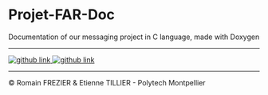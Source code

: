 # Projet-FAR-Doc

Documentation of our messaging project in C language, made with Doxygen

---

<a target="_blank" href="https://github.com/romainfrz/Projet-FAR-Server">
    <img alt="github link" src="https://img.shields.io/badge/github-server git-green?style=for-the-badge&logo=github">
</a>
<a target="_blank" href="https://github.com/romainfrz/Projet-FAR-Client">
    <img alt="github link" src="https://img.shields.io/badge/github-client git-green?style=for-the-badge&logo=github">
</a>

---

© Romain FREZIER & Etienne TILLIER - Polytech Montpellier